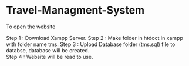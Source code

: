 # Travel-Managment-System

To open the website 

Step 1 : Download Xampp Server.
Step 2 : Make folder in htdoct in xampp with folder name tms. 
Step 3 : Upload Database folder (tms.sql) file to databse, database will be created.  
Step 4 : Website will be read to use.
